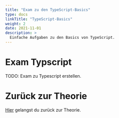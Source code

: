 ```yaml
---
title: "Exam zu den TypeScript-Basics"
type: docs
linkTitle: "TypeScript-Basics"
weight: 2
date: 2021-11-01
description: >
  Einfache Aufgaben zu den Basics von TypeScript.
---
```


# Exam Typscript

TODO: Exam zu Typescript erstellen.

# Zurück zur Theorie

[Hier](../../../../docs/web/angular/03_1_intro_typescript) gelangst du zurück zur Theorie.
